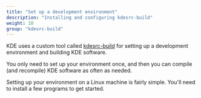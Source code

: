 ```yaml
---
title: "Set up a development environment"
description: "Installing and configuring kdesrc-build"
weight: 10
group: "kdesrc-build"
---
```


KDE uses a custom tool called [kdesrc-build](https://invent.kde.org/sdk/kdesrc-build) for setting up a development environment and building KDE software.

You only need to set up your environment once, and then you can compile (and recompile) KDE software as often as needed.

Setting up your environment on a Linux machine is fairly simple. You'll need to install a few programs to get started.
